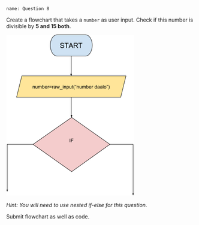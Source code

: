 ```ngMeta
name: Question 8

```

Create a flowchart that takes a `number` as user input. Check if this number is divisible by **5 and 15 both**.

![question 13 png](assets/question8-image1.png)

*Hint: You will need to use nested if-else for this question.*

Submit flowchart as well as code.
